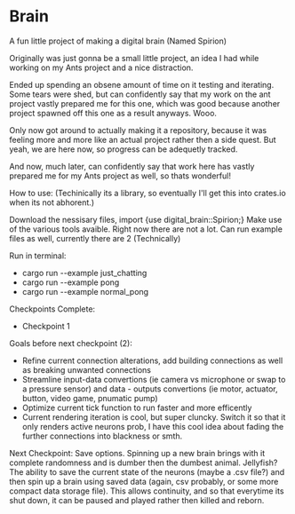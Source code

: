 # Brain
A fun little project of making a digital brain (Named Spirion)

Originally was just gonna be a small little project, an idea I had while working on my Ants project and a nice distraction.

Ended up spending an obsene amount of time on it testing and iterating. Some tears were shed, but can confidently say that my work on the ant project vastly prepared me for this one, which was good because another project spawned off this one as a result anyways. Wooo.

Only now got around to actually making it a repository, because it was feeling more and more like an actual project rather then a side quest. But yeah, we are here now, so progress can be adequetly tracked.

And now, much later, can confidently say that work here has vastly prepared me for my Ants project as well, so thats wonderful!

How to use:
(Techinically its a library, so eventually I'll get this into crates.io when its not abhorent.)

Download the nessisary files, import {use digital_brain::Spirion;}
Make use of the various tools avaible. Right now there are not a lot.
Can run example files as well, currently there are 2 (Technically)

Run in terminal:
  - cargo run --example just_chatting
  - cargo run --example pong
  - cargo run --example normal_pong


Checkpoints Complete:
- Checkpoint 1

Goals before next checkpoint (2):
- Refine current connection alterations, add building connections as well as breaking unwanted connections
- Streamline input-data convertions (ie camera vs microphone or swap to a pressure sensor) and data - outputs convertions (ie motor, actuator, button, video game, pnumatic pump)
- Optimize current tick function to run faster and more efficently
- Current rendering iteration is cool, but super cluncky. Switch it so that it only renders active neurons prob, I have this cool idea about fading the further connections into blackness or smth.

Next Checkpoint: Save options. Spinning up a new brain brings with it complete randomness and is dumber then the dumbest animal. Jellyfish? The ability to save the current state of the neurons (maybe a .csv file?) and then spin up a brain using saved data (again, csv probably, or some more compact data storage file). This allows continuity, and so that everytime its shut down, it can be paused and played rather then killed and reborn.
